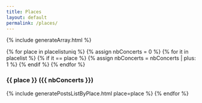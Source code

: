 ```yaml
---
title: Places
layout: default
permalink: /places/
---
```


<script>
  window.onload = function() { scrollBy(0, -70) };
</script>

{% include generateArray.html %}

{% for place in placelistuniq %}
  {% assign nbConcerts = 0 %}
  {% for it in placelist %}
    {% if it == place %}
      {% assign nbConcerts = nbConcerts | plus: 1 %}
	{% endif %}
  {% endfor %}
  <a name="{{ place | downcase }}"/>
### {{ place }} ({{ nbConcerts }})
  {% include generatePostsListByPlace.html place=place %}
{% endfor %}
